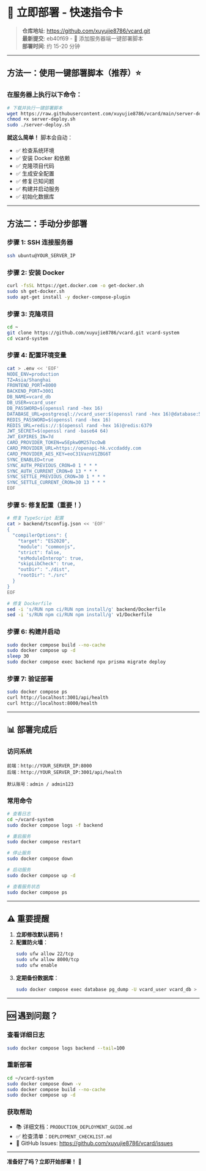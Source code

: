 # 🚀 立即部署 - 快速指令卡

> **仓库地址**: https://github.com/xuyujie8786/vcard.git  
> **最新提交**: eb40f69 - 🚀 添加服务器端一键部署脚本  
> **部署时间**: 约 15-20 分钟

---

## 方法一：使用一键部署脚本（推荐）⭐

### 在服务器上执行以下命令：

```bash
# 下载并执行一键部署脚本
wget https://raw.githubusercontent.com/xuyujie8786/vcard/main/server-deploy.sh
chmod +x server-deploy.sh
sudo ./server-deploy.sh
```

**就这么简单！** 脚本会自动：
- ✅ 检查系统环境
- ✅ 安装 Docker 和依赖
- ✅ 克隆项目代码
- ✅ 生成安全配置
- ✅ 修复已知问题
- ✅ 构建并启动服务
- ✅ 初始化数据库

---

## 方法二：手动分步部署

### 步骤 1: SSH 连接服务器

```bash
ssh ubuntu@YOUR_SERVER_IP
```

### 步骤 2: 安装 Docker

```bash
curl -fsSL https://get.docker.com -o get-docker.sh
sudo sh get-docker.sh
sudo apt-get install -y docker-compose-plugin
```

### 步骤 3: 克隆项目

```bash
cd ~
git clone https://github.com/xuyujie8786/vcard.git vcard-system
cd vcard-system
```

### 步骤 4: 配置环境变量

```bash
cat > .env << 'EOF'
NODE_ENV=production
TZ=Asia/Shanghai
FRONTEND_PORT=8000
BACKEND_PORT=3001
DB_NAME=vcard_db
DB_USER=vcard_user
DB_PASSWORD=$(openssl rand -hex 16)
DATABASE_URL=postgresql://vcard_user:$(openssl rand -hex 16)@database:5432/vcard_db
REDIS_PASSWORD=$(openssl rand -hex 16)
REDIS_URL=redis://:$(openssl rand -hex 16)@redis:6379
JWT_SECRET=$(openssl rand -base64 64)
JWT_EXPIRES_IN=7d
CARD_PROVIDER_TOKEN=w5Epkw0M257ocOwB
CARD_PROVIDER_URL=https://openapi-hk.vccdaddy.com
CARD_PROVIDER_AES_KEY=eoC31VaznV1ZBG6T
SYNC_ENABLED=true
SYNC_AUTH_PREVIOUS_CRON=0 1 * * *
SYNC_AUTH_CURRENT_CRON=0 13 * * *
SYNC_SETTLE_PREVIOUS_CRON=30 1 * * *
SYNC_SETTLE_CURRENT_CRON=30 13 * * *
EOF
```

### 步骤 5: 修复配置（重要！）

```bash
# 修复 TypeScript 配置
cat > backend/tsconfig.json << 'EOF'
{
  "compilerOptions": {
    "target": "ES2020",
    "module": "commonjs",
    "strict": false,
    "esModuleInterop": true,
    "skipLibCheck": true,
    "outDir": "./dist",
    "rootDir": "./src"
  }
}
EOF

# 修复 Dockerfile
sed -i 's/RUN npm ci/RUN npm install/g' backend/Dockerfile
sed -i 's/RUN npm ci/RUN npm install/g' v1/Dockerfile
```

### 步骤 6: 构建并启动

```bash
sudo docker compose build --no-cache
sudo docker compose up -d
sleep 30
sudo docker compose exec backend npx prisma migrate deploy
```

### 步骤 7: 验证部署

```bash
sudo docker compose ps
curl http://localhost:3001/api/health
curl http://localhost:8000/health
```

---

## 📊 部署完成后

### 访问系统

```
前端：http://YOUR_SERVER_IP:8000
后端：http://YOUR_SERVER_IP:3001/api/health

默认账号：admin / admin123
```

### 常用命令

```bash
# 查看日志
cd ~/vcard-system
sudo docker compose logs -f backend

# 重启服务
sudo docker compose restart

# 停止服务
sudo docker compose down

# 启动服务
sudo docker compose up -d

# 查看服务状态
sudo docker compose ps
```

---

## ⚠️ 重要提醒

1. **立即修改默认密码！**
2. **配置防火墙**：
   ```bash
   sudo ufw allow 22/tcp
   sudo ufw allow 8000/tcp
   sudo ufw enable
   ```
3. **定期备份数据库**：
   ```bash
   sudo docker compose exec database pg_dump -U vcard_user vcard_db > backup.sql
   ```

---

## 🆘 遇到问题？

### 查看详细日志

```bash
sudo docker compose logs backend --tail=100
```

### 重新部署

```bash
cd ~/vcard-system
sudo docker compose down -v
sudo docker compose build --no-cache
sudo docker compose up -d
```

### 获取帮助

- 📚 详细文档：`PRODUCTION_DEPLOYMENT_GUIDE.md`
- ✅ 检查清单：`DEPLOYMENT_CHECKLIST.md`
- 🐛 GitHub Issues: https://github.com/xuyujie8786/vcard/issues

---

**准备好了吗？立即开始部署！** 🚀

